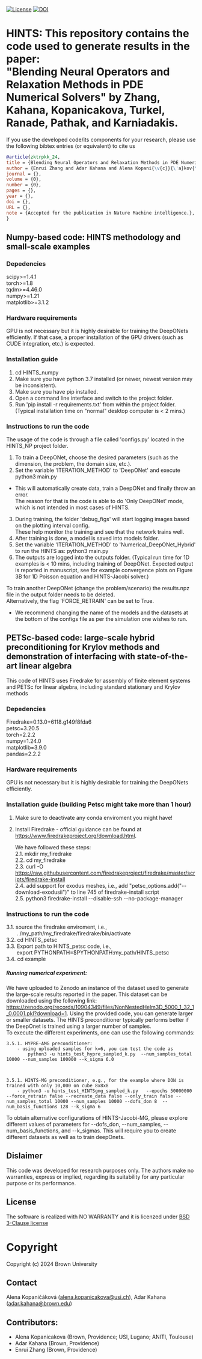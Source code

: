 [![License](https://img.shields.io/badge/License-BSD%203--Clause-blue.svg)](https://opensource.org/licenses/BSD-3-Clause)
[![DOI](https://zenodo.org/badge/841994693.svg)](https://zenodo.org/doi/10.5281/zenodo.13321073)

# HINTS: This repository contains the code used to generate results in the paper: <br> **"Blending Neural Operators and Relaxation Methods in PDE Numerical Solvers" by Zhang, Kahana, Kopanicakova, Turkel, Ranade, Pathak, and Karniadakis.**<br> 

If you use the developed code/its components for your research, please use the following bibtex entries (or equivalent) to cite us
```bibtex
@article{zktrpkk_24,
title = {Blending Neural Operators and Relaxation Methods in PDE Numerical Solvers},
author = {Enrui Zhang and Adar Kahana and Alena Kopani{\v{c}}{\'a}kov{\'a} and Eli Turkel and Rishikesh Ranade and Jay Pathak and George Em Karniadakis},
journal = {},
volume = {0},
number = {0},
pages = {},
year = {},
doi = {},
URL = {},
note = {Accepted for the publication in Nature Machine intelligence.},
}
```

## Numpy-based code: HINTS methodology and small-scale examples

### Depedencies
scipy>=1.4.1 <br>
torch>=1.8 <br>
tqdm>=4.46.0 <br>
numpy>=1.21 <br>
matplotlib>=3.1.2 <br>


### Hardware requirements
GPU is not necessary but it is highly desirable for training the DeepONets efficiently.
If that case, a proper installation of the GPU drivers (such as CUDE integration, etc.) is expected.


### Installation guide 
1. cd HINTS_numpy <br>
2. Make sure you have python 3.7 installed (or newer, newest version may be inconsistent). <br>
3. Make sure you have pip installed. <br>
4. Open a command line interface and switch to the project folder. <br>
5. Run 'pip install -r requirements.txt' from within the project folder. (Typical installation time on "normal" desktop computer is < 2 mins.) <br>


### Instructions to run the code
The usage of the code is through a file called 'configs.py' located in the HINTS_NP project folder. <br>
1. To train a DeepONet, choose the desired parameters (such as the dimension, the problem, the domain size, etc.). <br>
2. Set the variable 'ITERATION_METHOD' to 'DeepONet' and execute python3 main.py <br>
* This will automatically create data, train a DeepONet and finally throw an error. <br>
The reason for that is the code is able to do 'Only DeepONet' mode, which is not intended in most cases of HINTS. <br>
3. During training, the folder 'debug_figs' will start logging images based on the plotting interval config. <br>
These help monitor the training and see that the network trains well. <br>
4. After training is done, a model is saved into models folder. <br>
5. Set the variable 'ITERATION_METHOD' to 'Numerical_DeepONet_Hybrid' to run the HINTS as: python3 main.py <br>
6. The outputs are logged into the outputs folder. (Typical run time for 1D examples is < 10 mins, including training of DeepONet. Expected output is reported in manuscript, see for example convergence plots on Figure 3B for 1D Poisson equation and HINTS-Jacobi solver.) <br>

To train another DeepONet (change the problem/scenario) the results.npz file in the output folder needs to be deleted. <br>
Alternatively, the flag 'FORCE_RETRAIN' can be set to True. <br>

* We recommend changing the name of the models and the datasets at the bottom of the configs file as per the simulation one wishes to run. 

## PETSc-based code: large-scale hybrid preconditioning for Krylov methods and demonstration of interfacing with state-of-the-art linear algebra
This code of HINTS uses Firedrake for assembly of finite element systems and PETSc for linear algebra, including standard stationary and Krylov methods

### Depedencies
Firedrake=0.13.0+6118.g149f8fda6 <br>
petsc=3.20.5 <br>
torch=2.2.2 <br>
numpy=1.24.0 <br>
matplotlib=3.9.0 <br>
pandas=2.2.2 <br>


### Hardware requirements
GPU is not necessary but it is highly desirable for training the DeepONets efficiently.


### Installation guide (building Petsc might take more than 1 hour)
1. Make sure to deactivate any conda enviroment you might have!
2. Install Firedrake - official guidance can be found at https://www.firedrakeproject.org/download.html.
   
	We have followed these steps: <br>
	2.1. mkdir my_firedrake <br>
 	2.2. cd my_firedrake <br>
	2.3. curl -O https://raw.githubusercontent.com/firedrakeproject/firedrake/master/scripts/firedrake-install <br>
	2.4. add support for exodus meshes, i.e., add  "petsc_options.add("--download-exodusii")" to line 745 of firedrake-install script <br>
	2.5. python3 firedrake-install --disable-ssh --no-package-manager <br>


### Instructions to run the code
3.1. source the firedrake enviroment, i.e., <br> 
	&nbsp;&nbsp;&nbsp;&nbsp;&nbsp;&nbsp;  . /my_path/my_firedrake/firedrake/bin/activate <br>
3.2. cd HINTS_petsc <br>
3.3. Export path to HINTS_petsc code, i.e.,   <br> 
	&nbsp;&nbsp;&nbsp;&nbsp;&nbsp;&nbsp; export PYTHONPATH=$PYTHONPATH:my_path/HINTS_petsc <br>
3.4. cd example <br>


##### Running numerical experiment: 
We have uploaded to Zenodo an instance of the dataset used to generate the large-scale results reported in the paper. 
This dataset can be downloaded using the following link: https://zenodo.org/records/10904349/files/NonNestedHelm3D_5000_1_32_1_0.0001.pkl?download=1. 
Using the provided code, you can generate larger or smaller datasets. The HINTS preconditioner typically performs better if the DeepOnet is trained using a larger number of samples. <br>
To execute the different experiments, one can use the following commands: 
			

	3.5.1. HYPRE-AMG preconditioner: 
		- using uploaded samples for k=6, you can test the code as
			python3 -u hints_test_hypre_sampled_k.py  --num_samples_total 10000 --num_samples 100000 --k_sigma 6.0 



	3.5.1. HINTS-MG preconditioner, e.g., for the example where DON is trained with only 10,000 on cube 8x8x8 
		- python3 -u hints_test_HINTSgmg_sampled_k.py   --epochs 50000000 --force_retrain false --recreate_data false --only_train false --num_samples_total 10000 --num_samples 10000 --dofs_don 8  --num_basis_functions 128 --k_sigma 6


To obtain alternative configurations of HINTS-Jacobi-MG, please explore different values of parameters for --dofs_don, --num_samples, --num_basis_functions, and --k_sigmas. This will require you to create different datasets as well as to train deepOnets.

## Dislaimer
This code was developed for research purposes only. The authors make no warranties, express or implied, regarding its suitability for any particular purpose or its performance.

## License
The software is realized with NO WARRANTY and it is licenzed under [BSD 3-Clause license](https://opensource.org/licenses/BSD-3-Clause)

# Copyright
Copyright (c) 2024 Brown University


## Contact
Alena Kopaničáková (<alena.kopanicakova@usi.ch>), 
Adar Kahana (<adar.kahana@brown.edu>)


## Contributors: 
* Alena Kopanicakova (Brown, Providence; USI, Lugano; ANITI, Toulouse)
* Adar Kahana (Brown, Providence)
* Enrui Zhang (Brown, Providence)

